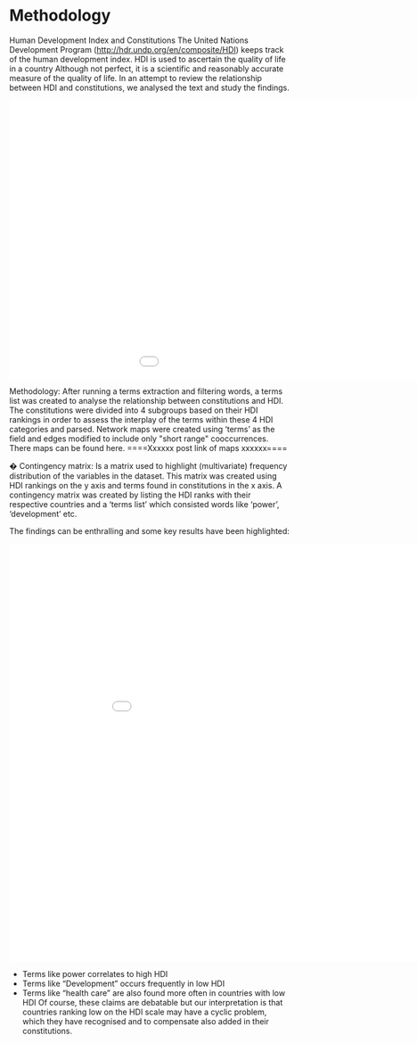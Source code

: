 # Methodology

Human Development Index and Constitutions 
	The United Nations Development Program (http://hdr.undp.org/en/composite/HDI) keeps track of the human development index. HDI is used to ascertain the quality of life in a country Although not perfect, it is a scientific and reasonably accurate measure of the quality of life.  In an attempt to review the relationship between HDI and constitutions, we analysed the text and study the findings. 
  
  <iframe src="/constitutionproject-1/assets/images/HDI.jpg" frameborder="0" width="1155" height="500" allowfullscreen></iframe> 
  
  
Methodology: 
  After running a terms extraction and filtering words, a terms list was created to analyse the relationship between constitutions and HDI. The constitutions were divided into 4 subgroups based on their HDI rankings in order to assess the interplay of the terms within these 4 HDI categories and parsed. Network maps were created using ‘terms’ as the field and edges modified to include only  "short range" cooccurrences. 
There maps can be found here. ====Xxxxxx post link of maps xxxxxx====

�
Contingency matrix:
Is a matrix used to highlight (multivariate) frequency distribution of the variables in the dataset. This  matrix was created using HDI rankings on the y axis and terms found in constitutions in the x axis. A contingency matrix was created by listing the HDI ranks with their respective countries and a ‘terms list’ which consisted words like ‘power’, ‘development’ etc. 



The findings can be enthralling and some key results have been highlighted: 

<iframe src="/constitutionproject-1/assets/images/graph12.gif" frameborder="0" width="970" height="750" allowfullscreen></iframe> 

-   Terms like power correlates to high HDI 
-	Terms like “Development” occurs frequently in low HDI
-	Terms like “health care” are also found more often in countries with low HDI
	Of course, these claims are debatable but our interpretation is that countries ranking low on the HDI scale may have a cyclic problem, which they have recognised and to compensate also added in their constitutions.

